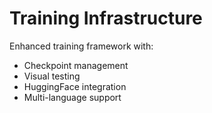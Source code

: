 # Training Infrastructure

Enhanced training framework with:
- Checkpoint management
- Visual testing
- HuggingFace integration
- Multi-language support
